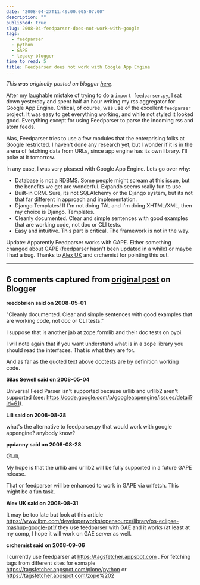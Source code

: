 ```yaml
---
date: "2008-04-27T11:49:00.005-07:00"
description: ""
published: true
slug: 2008-04-feedparser-does-not-work-with-google
tags:
  - feedparser
  - python
  - GAPE
  - legacy-blogger
time_to_read: 5
title: Feedparser does not work with Google App Engine
---
```


_This was originally posted on blogger [here](https://pydanny.blogspot.com/2008/04/feedparser-does-not-work-with-google.html)_.

After my laughable mistake of trying to do a `import feedparser.py`, I sat down yesterday and spent half an hour writing my rss aggregator for Google App Engine. Critical, of course, was use of the excellent `feedparser` project. It was easy to get everything working, and while not styled it looked good. Everything except for using Feedparser to parse the incoming rss and atom feeds.

Alas, Feedparser tries to use a few modules that the enterprising folks at Google restricted. I haven't done any research yet, but I wonder if it is in the arena of fetching data from URLs, since app engine has its own library. I'll poke at it tomorrow.

In any case, I was very pleased with Google App Engine. Lets go over why:

- Database is not a RDBMS. Some people might scream at this issue, but the benefits we get are wonderful. Expando seems really fun to use.
- Built-in ORM. Sure, its not SQLAlchemy or the Django system, but its not that far different in approach and implementation.
- Django Templates! If I'm not doing TAL and I'm doing XHTML/XML, then my choice is Django. Templates.
- Cleanly documented. Clear and simple sentences with good examples that are working code, not doc or CLI tests.
- Easy and intuitive. This part is critical. The framework is not in the way.

Update: Apparently Feedparser works with GAPE. Either something changed about GAPE (feedparser hasn't been updated in a while) or maybe I had a bug. Thanks to [Alex UK](https://www.blogger.com/profile/01444733525137234264) and crchemist for pointing this out.

---

## 6 comments captured from [original post](https://pydanny.blogspot.com/2008/04/feedparser-does-not-work-with-google.html) on Blogger

**reedobrien said on 2008-05-01**

"Cleanly documented. Clear and simple sentences with good examples that are working code, not doc or CLI tests."

I suppose that is another jab at zope.formlib and their doc tests on pypi.

I will note again that if you want understand what is in a zope library you should read the interfaces. That is what they are for.

And as far as the quoted text above doctests are by definition working code.

**Silas Sewell said on 2008-05-04**

Universal Feed Parser isn't supported because urllib and urllib2 aren't supported (see: https://code.google.com/p/googleappengine/issues/detail?id=61).

**Lili said on 2008-08-28**

what's the alternative to feedparser.py that would work with google appengine? anybody know?

**pydanny said on 2008-08-28**

@Lili,

My hope is that the urllib and urllib2 will be fully supported in a future GAPE release.

That or feedparser will be enhanced to work in GAPE via urlfetch. This might be a fun task.

**Alex UK said on 2008-08-31**

It may be too late but look at this article
https://www.ibm.com/developerworks/opensource/library/os-eclipse-mashup-google-pt1/
they use feedparser with GAE and it works (at least at my comp, I hope it will work on GAE server as well.

**crchemist said on 2008-09-06**

I currently use feedparser at https://tagsfetcher.appspot.com . For fetching tags from different sites for exmaple https://tagsfetcher.appspot.com/plone/python or https://tagsfetcher.appspot.com/zope%202
